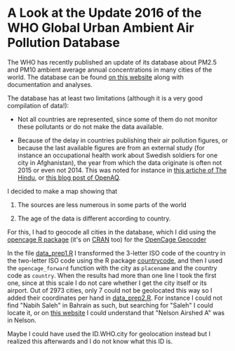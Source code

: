 A Look at the Update 2016 of the WHO Global Urban Ambient Air Pollution Database
================================================================================

The WHO has recently published an update of its database about PM2.5 and PM10 ambient average annual concentrations in many cities of the world. The database can be found [on this website](http://www.who.int/phe/health_topics/outdoorair/databases/cities/en/) along with documentation and analyses.

The database has at least two limitations (although it is a very good compilation of data!):

-   Not all countries are represented, since some of them do not monitor these pollutants or do not make the data available.

-   Because of the delay in countries publishing their air pollution figures, or because the last available figures are from an external study (for instance an occupational health work about Swedish soldiers for one city in Afghanistan), the year from which the data originate is often not 2015 or even not 2014. This was noted for instance in [this artiche of The Hindu](http://www.thehindu.com/news/cities/Delhi/outdated-data-misleading-experts/article8598361.ece?utm_source=RSS_Feed&utm_medium=RSS&utm_campaign=RSS_Syndication&utm_source=twitterfeed&utm_medium=twitter), or [this blog post of OpenAQ](https://medium.com/@openaq/surprising-make-up-of-yearly-air-quality-data-from-most-recent-who-report-61ae780df2ce#.8f4n8g6fd).

I decided to make a map showing that

1.  The sources are less numerous in some parts of the world

2.  The age of the data is different according to country.

For this, I had to geocode all cities in the database, which I did using the [opencage R package](https://github.com/ropenscilabs/opencage) (it's on [CRAN](https://cran.r-project.org/web/packages/opencage/index.html) too) for the [OpenCage Geocoder](https://geocoder.opencagedata.com/)

In the file [data\_prep1.R](data_prep1.R) I transformed the 3-letter ISO code of the country in the two-letter ISO code using the R package [countrycode](https://cran.r-project.org/web/packages/countrycode/index.html), and then I used the `opencage_forward` function with the city as `placename` and the country code as `country`. When the results had more than one line I took the first one, since at this scale I do not care whether I get the city itself or its airport. Out of 2973 cities, only 7 could not be geolocated this way so I added their coordinates per hand in [data\_prep2.R](data_prep2.R). For instance I could not find "Nabih Saleh" in Bahrain as such, but searching for "Saleh" I could locate it, or on [this website](http://nelson.govt.nz/environment/air-quality/air-monitoring/airsheds-in-nelson/) I could understand that "Nelson Airshed A" was in Nelson.

Maybe I could have used the ID.WHO.city for geolocation instead but I realized this afterwards and I do not know what this ID is.

